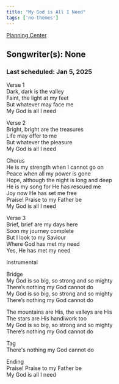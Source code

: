 ```yaml
---
title: "My God is All I Need"
tags: ['no-themes']
---
```


[Planning Center](https://services.planningcenteronline.com/songs/24470745)

## Songwriter(s): None
### Last scheduled: Jan 5, 2025          

Verse 1  
Dark, dark is the valley  
Faint, the light at my feet  
But whatever may face me  
My God is all I need  
  
Verse 2  
Bright, bright are the treasures  
Life may offer to me  
But whatever the pleasure  
My God is all I need  
  
Chorus  
He is my strength when I cannot go on  
Peace when all my power is gone  
Hope, although the night is long and deep  
He is my song for He has rescued me  
Joy now He has set me free  
Praise! Praise to my Father be  
My God is all I need  
  
Verse 3  
Brief, brief are my days here  
Soon my journey complete  
But I look to my Saviour  
Where God has met my need  
Yes, He has met my need  
  
Instrumental  
  
Bridge  
My God is so big, so strong and so mighty  
There’s nothing my God cannot do  
My God is so big, so strong and so mighty  
There’s nothing my God cannot do  
  
The mountains are His, the valleys are His  
The stars are His handiwork too  
My God is so big, so strong and so mighty  
There’s nothing my God cannot do  
  
Tag  
There's nothing my God cannot do  
  
Ending  
Praise! Praise to my Father be  
My God is all I need  

